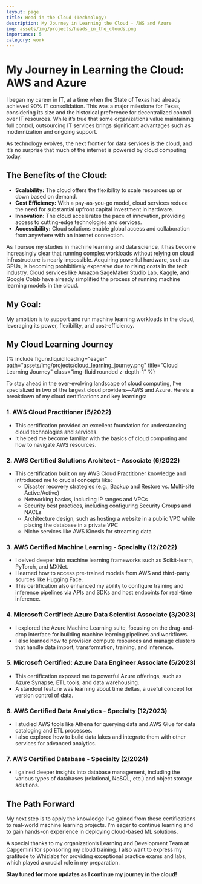 ```yaml
---
layout: page
title: Head in the Cloud (Technology)
description: My Journey in Learning the Cloud - AWS and Azure
img: assets/img/projects/heads_in_the_clouds.png
importance: 5
category: work
---
```


# My Journey in Learning the Cloud: AWS and Azure

I began my career in IT, at a time when the State of Texas had already achieved 90% IT consolidation. This was a major milestone for Texas, considering its size and the historical preference for decentralized control over IT resources. While it’s true that some organizations value maintaining full control, outsourcing IT services brings significant advantages such as modernization and ongoing support.

As technology evolves, the next frontier for data services is the cloud, and it’s no surprise that much of the internet is powered by cloud computing today.

## The Benefits of the Cloud:
- **Scalability:** The cloud offers the flexibility to scale resources up or down based on demand.
- **Cost Efficiency:** With a pay-as-you-go model, cloud services reduce the need for substantial upfront capital investment in hardware.
- **Innovation:** The cloud accelerates the pace of innovation, providing access to cutting-edge technologies and services.
- **Accessibility:** Cloud solutions enable global access and collaboration from anywhere with an internet connection.

As I pursue my studies in machine learning and data science, it has become increasingly clear that running complex workloads without relying on cloud infrastructure is nearly impossible. Acquiring powerful hardware, such as GPUs, is becoming prohibitively expensive due to rising costs in the tech industry. Cloud services like Amazon SageMaker Studio Lab, Kaggle, and Google Colab have already simplified the process of running machine learning models in the cloud.

## My Goal:
My ambition is to support and run machine learning workloads in the cloud, leveraging its power, flexibility, and cost-efficiency.

## My Cloud Learning Journey

{% include figure.liquid loading="eager" path="assets/img/projects/cloud_learning_journey.png" title="Cloud Learning Journey" class="img-fluid rounded z-depth-1" %}

To stay ahead in the ever-evolving landscape of cloud computing, I’ve specialized in two of the largest cloud providers—AWS and Azure. Here’s a breakdown of my cloud certifications and key learnings:

### 1. AWS Cloud Practitioner (5/2022)
- This certification provided an excellent foundation for understanding cloud technologies and services. 
- It helped me become familiar with the basics of cloud computing and how to navigate AWS resources.

### 2. AWS Certified Solutions Architect - Associate (6/2022)
- This certification built on my AWS Cloud Practitioner knowledge and introduced me to crucial concepts like:
  - Disaster recovery strategies (e.g., Backup and Restore vs. Multi-site Active/Active)
  - Networking basics, including IP ranges and VPCs
  - Security best practices, including configuring Security Groups and NACLs
  - Architecture design, such as hosting a website in a public VPC while placing the database in a private VPC
  - Niche services like AWS Kinesis for streaming data

### 3. AWS Certified Machine Learning - Specialty (12/2022)
- I delved deeper into machine learning frameworks such as Scikit-learn, PyTorch, and MXNet.
- I learned how to access pre-trained models from AWS and third-party sources like Hugging Face.
- This certification also enhanced my ability to configure training and inference pipelines via APIs and SDKs and host endpoints for real-time inference.

### 4. Microsoft Certified: Azure Data Scientist Associate (3/2023)
- I explored the Azure Machine Learning suite, focusing on the drag-and-drop interface for building machine learning pipelines and workflows.
- I also learned how to provision compute resources and manage clusters that handle data import, transformation, training, and inference.

### 5. Microsoft Certified: Azure Data Engineer Associate (5/2023)
- This certification exposed me to powerful Azure offerings, such as Azure Synapse, ETL tools, and data warehousing.
- A standout feature was learning about time deltas, a useful concept for version control of data.

### 6. AWS Certified Data Analytics - Specialty (12/2023)
- I studied AWS tools like Athena for querying data and AWS Glue for data cataloging and ETL processes.
- I also explored how to build data lakes and integrate them with other services for advanced analytics.

### 7. AWS Certified Database - Specialty (2/2024)
- I gained deeper insights into database management, including the various types of databases (relational, NoSQL, etc.) and object storage solutions.

## The Path Forward

My next step is to apply the knowledge I’ve gained from these certifications to real-world machine learning projects. I’m eager to continue learning and to gain hands-on experience in deploying cloud-based ML solutions.

A special thanks to my organization’s Learning and Development Team at Capgemini for sponsoring my cloud training. I also want to express my gratitude to Whizlabs for providing exceptional practice exams and labs, which played a crucial role in my preparation.

**Stay tuned for more updates as I continue my journey in the cloud!**

